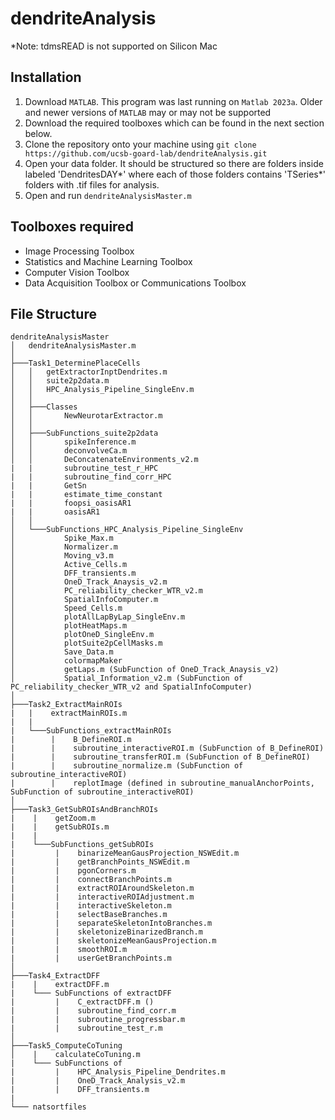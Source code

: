# dendriteAnalysis

*Note: tdmsREAD is not supported on Silicon Mac

## Installation
1. Download `MATLAB`. This program was last running on `Matlab 2023a`. Older and newer versions of `MATLAB` may or may not be supported
2. Download the required toolboxes which can be found in the next section below.
3. Clone the repository onto your machine using `git clone https://github.com/ucsb-goard-lab/dendriteAnalysis.git`
4. Open your data folder. It should be structured so there are folders inside labeled 'DendritesDAY*' where each of those folders contains 'TSeries*' folders with .tif files for analysis.
5. Open and run `dendriteAnalysisMaster.m`

## Toolboxes required
- Image Processing Toolbox
- Statistics and Machine Learning Toolbox
- Computer Vision Toolbox
- Data Acquisition Toolbox or Communications Toolbox

## File Structure
```
dendriteAnalysisMaster
│   dendriteAnalysisMaster.m
│
├───Task1_DeterminePlaceCells
│   │   getExtractorInptDendrites.m
│   │   suite2p2data.m
│   │   HPC_Analysis_Pipeline_SingleEnv.m
│   │
│   ├───Classes
│   │       NewNeurotarExtractor.m
│   │
│   ├───SubFunctions_suite2p2data
│   │       spikeInference.m
│   │       deconvolveCa.m
│   │       DeConcatenateEnvironments_v2.m
|   |       subroutine_test_r_HPC
|   |       subroutine_find_corr_HPC
|   |       GetSn
|   |       estimate_time_constant
|   |       foopsi_oasisAR1
|   |       oasisAR1
│   │
│   └───SubFunctions_HPC_Analysis_Pipeline_SingleEnv
│           Spike_Max.m
│           Normalizer.m
│           Moving_v3.m
│           Active_Cells.m
│           DFF_transients.m
│           OneD_Track_Anaysis_v2.m
│           PC_reliability_checker_WTR_v2.m
│           SpatialInfoComputer.m
│           Speed_Cells.m
│           plotAllLapByLap_SingleEnv.m
│           plotHeatMaps.m
│           plotOneD_SingleEnv.m
│           plotSuite2pCellMasks.m
│           Save_Data.m
│           colormapMaker
│           getLaps.m (SubFunction of OneD_Track_Anaysis_v2)
│           Spatial_Information_v2.m (SubFunction of PC_reliability_checker_WTR_v2 and SpatialInfoComputer)
│
├───Task2_ExtractMainROIs
|   |    extractMainROIs.m 
|   |
|   └───SubFunctions_extractMainROIs 
|        |    B_DefineROI.m 
|        |    subroutine_interactiveROI.m (SubFunction of B_DefineROI)
|        |    subroutine_transferROI.m (SubFunction of B_DefineROI)
|        |    subroutine_normalize.m (SubFunction of subroutine_interactiveROI)
|        |    replotImage (defined in subroutine_manualAnchorPoints, SubFunction of subroutine_interactiveROI)
│
├───Task3_GetSubROIsAndBranchROIs 
|    |    getZoom.m 
|    |    getSubROIs.m 
|    |
|    └───SubFunctions_getSubROIs 
|         |    binarizeMeanGausProjection_NSWEdit.m
|         |    getBranchPoints_NSWEdit.m
|         |    pgonCorners.m
|         |    connectBranchPoints.m
|         |    extractROIAroundSkeleton.m
|         |    interactiveROIAdjustment.m
|         |    interactiveSkeleton.m
|         |    selectBaseBranches.m
|         |    separateSkeletonIntoBranches.m
|         |    skeletonizeBinarizedBranch.m
|         |    skeletonizeMeanGausProjection.m
|         |    smoothROI.m
|         |    userGetBranchPoints.m
│
├───Task4_ExtractDFF 
|    |    extractDFF.m
|    └─── SubFunctions of extractDFF
|         |    C_extractDFF.m ()
|         |    subroutine_find_corr.m
|         |    subroutine_progressbar.m
|         |    subroutine_test_r.m
│
├───Task5_ComputeCoTuning
│    |    calculateCoTuning.m
|    └─── SubFunctions of 
|         |    HPC_Analysis_Pipeline_Dendrites.m
|         |    OneD_Track_Analysis_v2.m
|         |    DFF_transients.m
|
└─── natsortfiles
```
